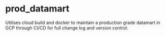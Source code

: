 # prod_datamart
Utilises cloud build and docker to maintain a production grade datamart in GCP through CI/CD for full change log and version control. 
